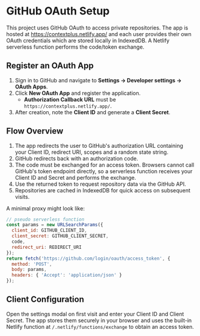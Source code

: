 # GitHub OAuth Setup

This project uses GitHub OAuth to access private repositories. The app is hosted at <https://contextplus.netlify.app/> and each user provides their own OAuth credentials which are stored locally in IndexedDB. A Netlify serverless function performs the code/token exchange.

## Register an OAuth App
1. Sign in to GitHub and navigate to **Settings → Developer settings → OAuth Apps**.
2. Click **New OAuth App** and register the application.
   - **Authorization Callback URL** must be `https://contextplus.netlify.app/`.
3. After creation, note the **Client ID** and generate a **Client Secret**.

## Flow Overview
1. The app redirects the user to GitHub's authorization URL containing your Client ID, redirect URI, scopes and a random state string.
2. GitHub redirects back with an authorization code.
3. The code must be exchanged for an access token. Browsers cannot call GitHub's token endpoint directly, so a serverless function receives your Client ID and Secret and performs the exchange.
4. Use the returned token to request repository data via the GitHub API.
5. Repositories are cached in IndexedDB for quick access on subsequent visits.

A minimal proxy might look like:
```js
// pseudo serverless function
const params = new URLSearchParams({
  client_id: GITHUB_CLIENT_ID,
  client_secret: GITHUB_CLIENT_SECRET,
  code,
  redirect_uri: REDIRECT_URI
});
return fetch('https://github.com/login/oauth/access_token', {
  method: 'POST',
  body: params,
  headers: { 'Accept': 'application/json' }
});
```

## Client Configuration
Open the settings modal on first visit and enter your Client ID and Client Secret. The app stores them securely in your browser and uses the built-in Netlify function at `/.netlify/functions/exchange` to obtain an access token.


